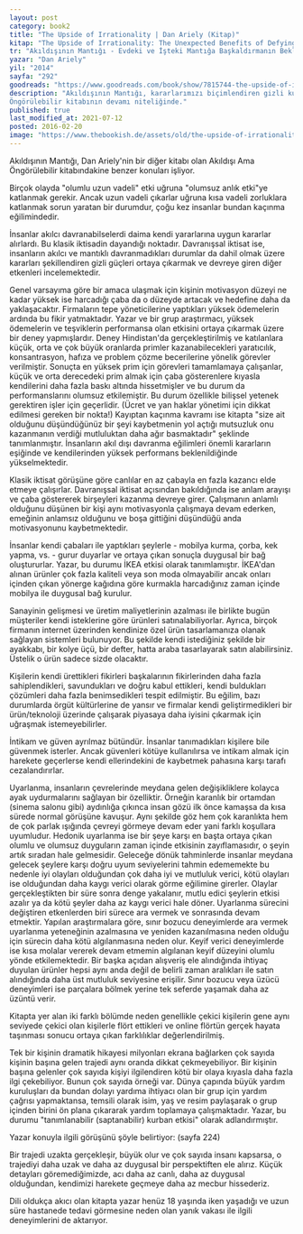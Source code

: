 ```yaml
---
layout: post  
category: book2  
title: "The Upside of Irrationality | Dan Ariely (Kitap)"  
kitap: "The Upside of Irrationality: The Unexpected Benefits of Defying Logic"  
tr: "Akıldışının Mantığı - Evdeki ve İşteki Mantığa Başkaldırmanın Beklenmedik Faydaları"  
yazar: "Dan Ariely"  
yil: "2014"  
sayfa: "292"  
goodreads: "https://www.goodreads.com/book/show/7815744-the-upside-of-irrationality"
description: "Akıldışının Mantığı, kararlarımızı biçimlendiren gizli kuvvetleri konu alıyor. Kitap, Akıldışı Ama
Öngörülebilir kitabının devamı niteliğinde."
published: true
last_modified_at: 2021-07-12
posted: 2016-02-20
image: "https://www.thebookish.de/assets/old/the-upside-of-irrationality.jpg"
---
```


Akıldışının Mantığı, Dan Ariely'nin bir diğer kitabı olan Akıldışı Ama Öngörülebilir kitabındakine benzer konuları işliyor.  
  
Birçok olayda "olumlu uzun vadeli" etki uğruna "olumsuz anlık etki"ye katlanmak gerekir. Ancak uzun vadeli çıkarlar uğruna kısa vadeli zorluklara katlanmak sorun yaratan bir durumdur, çoğu kez insanlar bundan kaçınma eğilimindedir.  
  
İnsanlar akılcı davranabilselerdi daima kendi yararlarına uygun kararlar alırlardı. Bu klasik iktisadin dayandığı noktadır. Davranışsal iktisat ise, insanların akılcı ve mantıklı davranmadıkları durumlar da dahil olmak üzere kararları şekillendiren gizli güçleri ortaya çıkarmak ve devreye giren diğer etkenleri incelemektedir.  
  
Genel varsayıma göre bir amaca ulaşmak için kişinin motivasyon düzeyi ne kadar yüksek ise harcadığı çaba da o düzeyde artacak ve hedefine daha da yaklaşacaktır. Firmaların tepe yöneticilerine yaptıkları yüksek ödemelerin ardında bu fikir yatmaktadır. Yazar ve bir grup araştırmacı, yüksek ödemelerin ve teşviklerin performansa olan etkisini ortaya çıkarmak üzere bir deney yapmışlardır. Deney Hindistan'da gerçekleştirilmiş ve katılanlara küçük, orta ve çok büyük oranlarda primler kazanabilecekleri yaratıcılık, konsantrasyon, hafıza ve problem çözme becerilerine yönelik görevler verilmiştir. Sonuçta en yüksek prim için görevleri tamamlamaya çalışanlar, küçük ve orta derecedeki prim almak için çaba gösterenlere kıyasla kendilerini daha fazla baskı altında hissetmişler ve bu durum da performanslarını olumsuz etkilemiştir. Bu durum özellikle bilişsel yetenek gerektiren işler için geçerlidir. (Ücret ve yan haklar yönetimi için dikkat edilmesi gereken bir nokta!) Kayıptan kaçınma kavramı ise kitapta "size ait olduğunu düşündüğünüz bir şeyi kaybetmenin yol açtığı mutsuzluk onu kazanmanın verdiği mutluluktan daha ağır basmaktadır" şeklinde tanımlanmıştır. İnsanların akıl dışı davranma eğilimleri önemli kararların eşiğinde ve kendilerinden yüksek performans beklenildiğinde yükselmektedir.  
  
Klasik iktisat görüşüne göre canlılar en az çabayla en fazla kazancı elde etmeye çalışırlar. Davranışsal iktisat açısından bakıldığında ise anlam arayışı ve çaba göstererek birşeyleri kazanma devreye girer. Çalışmanın anlamlı olduğunu düşünen bir kişi aynı motivasyonla çalışmaya devam ederken, emeğinin anlamsız olduğunu ve boşa gittiğini düşündüğü anda motivasyonunu kaybetmektedir.  
  
İnsanlar kendi çabaları ile yaptıkları şeylerle - mobilya kurma, çorba, kek yapma, vs. - gurur duyarlar ve ortaya çıkan sonuçla duygusal bir bağ oluştururlar. Yazar, bu durumu İKEA etkisi olarak tanımlamıştır. İKEA'dan alınan ürünler çok fazla kaliteli veya son moda olmayabilir ancak onları içinden çıkan yönerge kağıdına göre kurmakla harcadığınız zaman içinde mobilya ile duygusal bağ kurulur.  
  
Sanayinin gelişmesi ve üretim maliyetlerinin azalması ile birlikte bugün müşteriler kendi isteklerine göre ürünleri satınalabiliyorlar. Ayrıca, birçok firmanın internet üzerinden kendinize özel ürün tasarlamanıza olanak sağlayan sistemleri bulunuyor. Bu şekilde kendi istediğiniz şekilde bir ayakkabı, bir kolye üçü, bir defter, hatta araba tasarlayarak satın alabilirsiniz. Üstelik o ürün sadece sizde olacaktır.  
  
Kişilerin kendi ürettikleri fikirleri başkalarının fikirlerinden daha fazla sahiplendikleri, savundukları ve doğru kabul ettikleri, kendi buldukları çözümleri daha fazla benimsedikleri tespit edilmiştir. Bu eğilim, bazı durumlarda örgüt kültürlerine de yansır ve firmalar kendi geliştirmedikleri bir ürün/teknoloji üzerinde çalışarak piyasaya daha iyisini çıkarmak için uğraşmak istemeyebilirler.  
  
İntikam ve güven ayrılmaz bütündür. İnsanlar tanımadıkları kişilere bile güvenmek isterler. Ancak güvenleri kötüye kullanılırsa ve intikam almak için harekete geçerlerse kendi ellerindekini de kaybetmek pahasına karşı tarafı cezalandırırlar.  
  
Uyarlanma, insanların çevrelerinde meydana gelen değişikliklere kolayca ayak uydurmalarını sağlayan bir özelliktir. Örneğin karanlık bir ortamdan (sinema salonu gibi) aydınlığa çıkınca insan gözü ilk önce kamaşsa da kısa sürede normal görüşüne kavuşur. Aynı şekilde göz hem çok karanlıkta hem de çok parlak ışığında çevreyi görmeye devam eder yani farklı koşullara uyumludur. Hedonik uyarlanma ise bir şeye karşı en başta ortaya çıkan olumlu ve olumsuz duyguların zaman içinde etkisinin zayıflamasıdır, o şeyin artık sıradan hale gelmesidir. Geleceğe dönük tahminlerde insanlar meydana gelecek şeylere karşı doğru uyum seviyelerini tahmin edememekte bu nedenle iyi olayları olduğundan çok daha iyi ve mutluluk verici, kötü olayları ise olduğundan daha kaygı verici olarak görme eğilimine girerler. Olaylar gerçekleştikten bir süre sonra denge yakalanır, mutlu edici şeylerin etkisi azalır ya da kötü şeyler daha az kaygı verici hale döner. Uyarlanma sürecini değiştiren etkenlerden biri sürece ara vermek ve sonrasında devam etmektir. Yapılan araştırmalara göre, sınır bozucu deneyimlerde ara vermek uyarlanma yeteneğinin azalmasına ve yeniden kazanılmasına neden olduğu için sürecin daha kötü algılanmasına neden olur. Keyif verici deneyimlerde ise kısa molalar vererek devam etmemin algılanan keyif düzeyini olumlu yönde etkilemektedir. Bir başka açıdan alışveriş ele alındığında ihtiyaç duyulan ürünler hepsi aynı anda değil de belirli zaman aralıkları ile satın alındığında daha üst mutluluk seviyesine erişilir. Sınır bozucu veya üzücü deneyimleri ise parçalara bölmek yerine tek seferde yaşamak daha az üzüntü verir.  
  
Kitapta yer alan iki farklı bölümde neden genellikle çekici kişilerin gene aynı seviyede çekici olan kişilerle flört ettikleri ve online flörtün gerçek hayata taşınması sonucu ortaya çıkan farklılıklar değerlendirilmiş.  
  
Tek bir kişinin dramatik hikayesi milyonları ekrana bağlarken çok sayıda kişinin başına gelen trajedi aynı oranda dikkat çekmeyebiliyor. Bir kişinin başına gelenler çok sayıda kişiyi ilgilendiren kötü bir olaya kıyasla daha fazla ilgi çekebiliyor. Bunun çok sayıda örneği var. Dünya çapında büyük yardım kuruluşları da bundan dolayı yardıma ihtiyacı olan bir grup için yardım çağrısı yapmaktansa, temsili olarak isim, yaş ve resim paylaşarak o grup içinden birini ön plana çıkararak yardım toplamaya çalışmaktadır. Yazar, bu durumu "tanımlanabilir (saptanabilir) kurban etkisi" olarak adlandırmıştır.  
  
Yazar konuyla ilgili görüşünü şöyle belirtiyor: (sayfa 224)  
  
Bir trajedi uzakta gerçekleşir, büyük olur ve çok sayıda insanı kapsarsa, o trajediyi daha uzak ve daha az duygusal bir perspektiften ele alırız. Küçük detayları göremediğimizde, acı daha az canlı, daha az duygusal olduğundan, kendimizi harekete geçmeye daha az mecbur hissederiz.  
  
Dili oldukça akıcı olan kitapta yazar henüz 18 yaşında iken yaşadığı ve uzun süre hastanede tedavi görmesine neden olan yanık vakası ile ilgili deneyimlerini de aktarıyor.  
  
 

